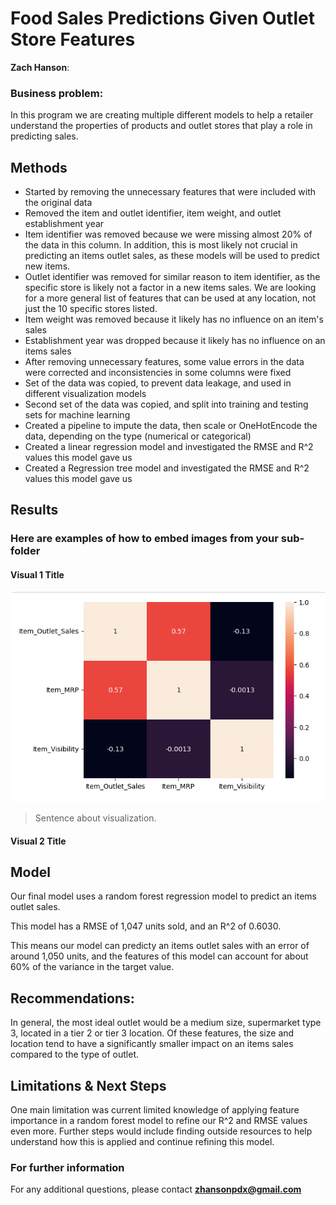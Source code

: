 # Food Sales Predictions Given Outlet Store Features

**Zach Hanson**: 

### Business problem:

In this program we are creating multiple different models to help a retailer understand the properties of products and outlet stores that play a role in predicting sales.


## Methods
- Started by removing the unnecessary features that were included with the original data
- Removed the item and outlet identifier, item weight, and outlet establishment year
 - Item identifier was removed because we were missing almost 20% of the data in this column. In addition, this is most likely not crucial in predicting an items outlet sales, as these models will be used to predict new items.
 - Outlet identifier was removed for similar reason to item identifier, as the specific store is likely not a factor in a new items sales. We are looking for a more general list of features that can be used at any location, not just the 10 specific stores listed.
 - Item weight was removed because it likely has no influence on an item's sales
 - Establishment year was dropped because it likely has no influence on an items sales
- After removing unnecessary features, some value errors in the data were corrected and inconsistencies in some columns were fixed
- Set of the data was copied, to prevent data leakage, and used in different visualization models
- Second set of the data was copied, and split into training and testing sets for machine learning
- Created a pipeline to impute the data, then scale or OneHotEncode the data, depending on the type (numerical or categorical)
- Created a linear regression model and investigated the RMSE and R^2 values this model gave us
- Created a Regression tree model and investigated the RMSE and R^2 values this model gave us

## Results

### Here are examples of how to embed images from your sub-folder


#### Visual 1 Title
![heatmap](images/Correlation_Heatmap.png)

> Sentence about visualization.

#### Visual 2 Title

## Model

Our final model uses a random forest regression model to predict an items outlet sales.

This model has a RMSE of 1,047 units sold, and an R^2 of 0.6030.

This means our model can predicty an items outlet sales with an error of around 1,050 units, and the features of this model can account for about 60% of the variance in the target value.

## Recommendations:

In general, the most ideal outlet would be a medium size, supermarket type 3, located in a tier 2 or tier 3 location. Of these features, the size and location tend to have a significantly smaller impact on an items sales compared to the type of outlet.


## Limitations & Next Steps

One main limitation was current limited knowledge of applying feature importance in a random forest model to refine our R^2 and RMSE values even more. Further steps would include finding outside resources to help understand how this is applied and continue refining this model. 


### For further information


For any additional questions, please contact **zhansonpdx@gmail.com**
